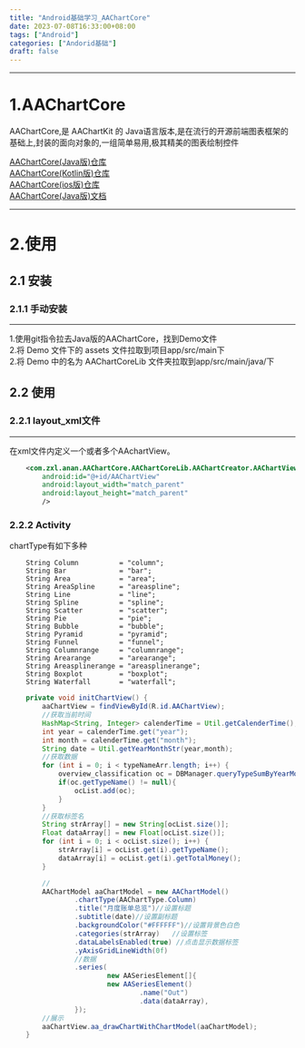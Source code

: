 ```yaml
---
title: "Android基础学习_AAChartCore"
date: 2023-07-08T16:33:00+08:00
tags: ["Android"]
categories: ["Andorid基础"]
draft: false
---
```


---

# 1.AAChartCore
AAChartCore,是 AAChartKit 的 Java语言版本,是在流行的开源前端图表框架的基础上,封装的面向对象的,一组简单易用,极其精美的图表绘制控件  

[AAChartCore(Java版)仓库](https://github.com/AAChartModel/AAChartCore)  
[AAChartCore(Kotlin版)仓库](https://github.com/AAChartModel/AAChartCore-Kotlin)  
[AAChartCore(ios版)仓库](https://github.com/AAChartModel/AAChartKit)  
[AAChartCore(Java版)文档](https://github.com/AAChartModel/AAChartCore/blob/master/CHINESE-README.md)  

--- 

# 2.使用


## 2.1 安装


### 2.1.1 手动安装

---

1.使用git指令拉去Java版的AAChartCore，找到Demo文件  
2.将 Demo 文件下的 assets 文件拉取到项目app/src/main下  
2.将 Demo 中的名为 AAChartCoreLib 文件夹拉取到app/src/main/java/下


## 2.2 使用

### 2.2.1 layout_xml文件

---

在xml文件内定义一个或者多个AAchartView。

```xml
    <com.zxl.anan.AAChartCore.AAChartCoreLib.AAChartCreator.AAChartView
        android:id="@+id/AAChartView"
        android:layout_width="match_parent"
        android:layout_height="match_parent"
        />
```

### 2.2.2 Activity

chartType有如下多种

        String Column          = "column";
        String Bar             = "bar";
        String Area            = "area";
        String AreaSpline      = "areaspline";
        String Line            = "line";
        String Spline          = "spline";
        String Scatter         = "scatter";
        String Pie             = "pie";
        String Bubble          = "bubble";
        String Pyramid         = "pyramid";
        String Funnel          = "funnel";
        String Columnrange     = "columnrange";
        String Arearange       = "arearange";
        String Areasplinerange = "areasplinerange";
        String Boxplot         = "boxplot";
        String Waterfall       = "waterfall";


```java
    private void initChartView() {
        aaChartView = findViewById(R.id.AAChartView);
        //获取当前时间
        HashMap<String, Integer> calenderTime = Util.getCalenderTime();
        int year = calenderTime.get("year");
        int month = calenderTime.get("month");
        String date = Util.getYearMonthStr(year,month);
        //获取数据
        for (int i = 0; i < typeNameArr.length; i++) {
            overview_classification oc = DBManager.queryTypeSumByYearMonthKind(year, month, 0, typeNameArr[i]);
            if(oc.getTypeName() != null){
                ocList.add(oc);
            }
        }
        //获取标签名
        String strArray[] = new String[ocList.size()];
        Float dataArray[] = new Float[ocList.size()];
        for (int i = 0; i < ocList.size(); i++) {
            strArray[i] = ocList.get(i).getTypeName();
            dataArray[i] = ocList.get(i).getTotalMoney();
        }

        //
        AAChartModel aaChartModel = new AAChartModel()
                .chartType(AAChartType.Column)
                .title("月度账单总览")//设置标题
                .subtitle(date)//设置副标题
                .backgroundColor("#FFFFFF")//设置背景色白色
                .categories(strArray)   //设置标签
                .dataLabelsEnabled(true) //点击显示数据标签
                .yAxisGridLineWidth(0f)
                //数据
                .series(
                        new AASeriesElement[]{
                        new AASeriesElement()
                                .name("Out")
                                .data(dataArray),
                });
        //展示
        aaChartView.aa_drawChartWithChartModel(aaChartModel);
    }

```